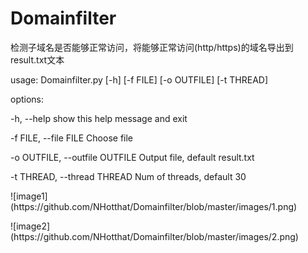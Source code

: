 # Domainfilter
<p>检测子域名是否能够正常访问，将能够正常访问(http/https)的域名导出到result.txt文本</p>
<p>usage: Domainfilter.py [-h] [-f FILE] [-o OUTFILE] [-t THREAD]</p>

<p>options:</p>
<p>  -h, --help            show this help message and exit</p>
<p>  -f FILE, --file FILE  Choose file</p>
<p>  -o OUTFILE, --outfile OUTFILE
                       Output file, default result.txt</p>
<p>  -t THREAD, --thread THREAD
                      Num of threads, default 30</p>
<p>![image1](https://github.com/NHotthat/Domainfilter/blob/master/images/1.png)</p>
<p>![image2](https://github.com/NHotthat/Domainfilter/blob/master/images/2.png)</p>

